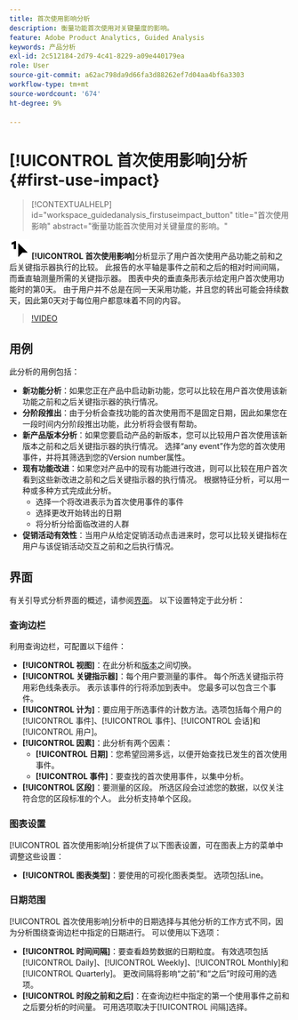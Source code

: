 ```yaml
---
title: 首次使用影响分析
description: 衡量功能首次使用对关键量度的影响。
feature: Adobe Product Analytics, Guided Analysis
keywords: 产品分析
exl-id: 2c512184-2d79-4c41-8229-a09e440179ea
role: User
source-git-commit: a62ac798da9d66fa3d88262ef7d04aa4bf6a3303
workflow-type: tm+mt
source-wordcount: '674'
ht-degree: 9%

---
```


# [!UICONTROL 首次使用影响]分析 {#first-use-impact}

<!-- markdownlint-disable MD034 -->

>[!CONTEXTUALHELP]
>id="workspace_guidedanalysis_firstuseimpact_button"
>title="首次使用影响"
>abstract="衡量功能首次使用对关键量度的影响。"

<!-- markdownlint-enable MD034 -->

![FirstUse](/help/assets/icons/FirstUse.svg) **[!UICONTROL 首次使用影响]**&#x200B;分析显示了用户首次使用产品功能之前和之后关键指示器执行的比较。 此报告的水平轴是事件之前和之后的相对时间间隔，而垂直轴测量所需的关键指示器。 图表中央的垂直条形表示给定用户首次使用功能时的第0天。 由于用户并不总是在同一天采用功能，并且您的转出可能会持续数天，因此第0天对于每位用户都意味着不同的内容。


>[!VIDEO](https://video.tv.adobe.com/v/3421661/?learn=on)


## 用例

此分析的用例包括：

* **新功能分析**：如果您正在产品中启动新功能，您可以比较在用户首次使用该新功能之前和之后关键指示器的执行情况。
* **分阶段推出**：由于分析会查找功能的首次使用而不是固定日期，因此如果您在一段时间内分阶段推出功能，此分析将会很有帮助。
* **新产品版本分析**：如果您要启动产品的新版本，您可以比较用户首次使用该新版本之前和之后关键指示器的执行情况。 选择“any event”作为您的首次使用事件，并将其筛选到您的Version number属性。
* **现有功能改进**：如果您对产品中的现有功能进行改进，则可以比较在用户首次看到这些新改进之前和之后关键指示器的执行情况。 根据特征分析，可以用一种或多种方式完成此分析。
   * 选择一个将改进表示为首次使用事件的事件
   * 选择更改开始转出的日期
   * 将分析分给面临改进的人群
* **促销活动有效性**：当用户从给定促销活动点击进来时，您可以比较关键指标在用户与该促销活动交互之前和之后执行情况。

## 界面

有关引导式分析界面的概述，请参阅[界面](../overview.md#interface)。 以下设置特定于此分析：

### 查询边栏

利用查询边栏，可配置以下组件：

* **[!UICONTROL 视图]**：在此分析和[版本](release-impact.md)之间切换。
* **[!UICONTROL 关键指示器]**：每个用户要测量的事件。 每个所选关键指示符用彩色线条表示。 表示该事件的行将添加到表中。 您最多可以包含三个事件。
* **[!UICONTROL 计为]**：要应用于所选事件的计数方法。选项包括每个用户的[!UICONTROL 事件]、[!UICONTROL 事件]、[!UICONTROL 会话]和[!UICONTROL 用户]。
* **[!UICONTROL 因素]**：此分析有两个因素：
   * **[!UICONTROL 日期]**：您希望回溯多远，以便开始查找已发生的首次使用事件。
   * **[!UICONTROL 事件]**：要查找的首次使用事件，以集中分析。
* **[!UICONTROL 区段]**：要测量的区段。 所选区段会过滤您的数据，以仅关注符合您的区段标准的个人。 此分析支持单个区段。

### 图表设置

[!UICONTROL 首次使用影响]分析提供了以下图表设置，可在图表上方的菜单中调整这些设置：

* **[!UICONTROL 图表类型]**：要使用的可视化图表类型。 选项包括Line。

### 日期范围

[!UICONTROL 首次使用影响]分析中的日期选择与其他分析的工作方式不同，因为分析围绕查询边栏中指定的日期进行。 可以使用以下选项：

* **[!UICONTROL 时间间隔]**：要查看趋势数据的日期粒度。 有效选项包括[!UICONTROL Daily]、[!UICONTROL Weekly]、[!UICONTROL Monthly]和[!UICONTROL Quarterly]。 更改间隔将影响“之前”和“之后”时段可用的选项。
* **[!UICONTROL 时段之前和之后]**：在查询边栏中指定的第一个使用事件之前和之后要分析的时间量。 可用选项取决于[!UICONTROL 间隔]选择。

<!--
## Example

See below for an example of the analysis.

![First use impact](../assets/first-use-impact.png)

-->
